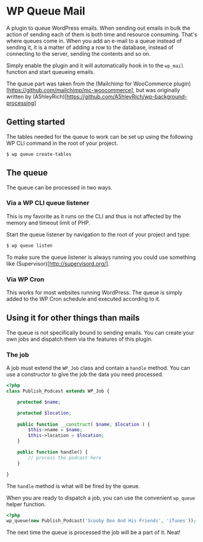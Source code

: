 # WP Queue Mail

A plugin to queue WordPress emails. When sending out emails in bulk the action of sending each of them is both time and resource consuming. That's where queues come in. When you add an e-mail to a queue instead of sending it, it is a matter of adding a row to the database, instead of connecting to the server, sending the contents and so on.

Simply enable the plugin and it will automatically hook in to the `wp_mail` function and start queueing emails.

The queue part was taken from the (Mailchimp for WooCommerce plugin)[https://github.com/mailchimp/mc-woocommerce], but was originally written by (A5hleyRich)[https://github.com/A5hleyRich/wp-background-processing]

## Getting started

The tables needed for the queue to work can be set up using the following WP CLI command in the root of your project.

```
$ wp queue create-tables
```

## The queue

The queue can be processed in two ways.

### Via a WP CLI queue listener

This is my favorite as it runs on the CLI and thus is not affected by the memory and timeout limit of PHP.

Start the queue listener by navigation to the root of your project and type:

```bash
$ wp queue listen
```

To make sure the queue listener is always running you could use something like (Supervisor)[http://supervisord.org/].

### Via WP Cron

This works for most websites running WordPress. The queue is simply added to the WP Cron schedule and executed according to it. 

## Using it for other things than mails

The queue is not specifically bound to sending emails. You can create your own jobs and dispatch them via the features of this plugin.

### The job

A job must extend the `WP_Job` class and contain a `handle` method. You can use a constructor to give the job the data you need processed.

```php 
<?php
class Publish_Podcast extends WP_Job {

	protected $name;

	protected $location;
	
	public function __construct( $name, $location ) {
		$this->name = $name;
		$this->location = $location;
	}

	public function handle() {
		// process the podcast here
	}

}
```

The `handle` method is what will be fired by the queue.

When you are ready to dispatch a job, you can use the convenient `wp_queue` helper function.

```php
<?php 
wp_queue(new Publish_Podcast('Scooby Doo And His Friends', 'iTunes'));
```

The next time the queue is processed the job will be a part of it. Neat!
